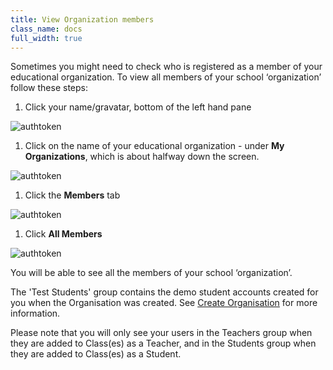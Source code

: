 ```yaml
---
title: View Organization members
class_name: docs
full_width: true
---
```


Sometimes you might need to check who is registered as a member of your educational organization. To view all members of your school ‘organization’ follow these steps:

1. Click your name/gravatar, bottom of the left hand pane
<img alt="authtoken" src="/img/docs/class_administration/profilepic.png" class="simple"/>

1. Click on the name of your  educational organization - under **My Organizations**, which is about halfway down the screen. 
<img alt="authtoken" src="/img/docs/class_administration/addteachers/myschoolorg.png" class="simple"/>

1. Click the **Members** tab 
<img alt="authtoken" src="/img/docs/manage_organization/memberstab.png" class="simple"/>

1. Click **All Members**
<img alt="authtoken" src="/img/docs/manage_organization/members.png" class="simple"/>

You will be able to see all the members of your school ‘organization’.

The 'Test Students' group contains the demo student accounts created for you when the Organisation was created. See [Create Organisation](/docs/teacher/create/) for more information.

Please note that you will only see your users in the Teachers group when they are added to Class(es) as a Teacher, and in the Students group when they are added to Class(es) as a Student.

